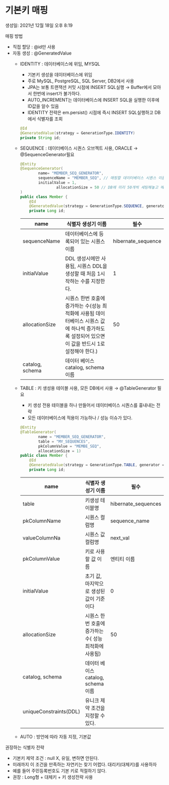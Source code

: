 # 기본키 매핑

생성일: 2021년 12월 18일 오후 8:19

매핑 방법

- 직접 할당 : @id만 사용
- 자동 생성 : @GeneratedValue
    - IDENTITY : 데이터베이스에 위임, MYSQL
        - 기본키 생성을 데이터베이스에 위임
        - 주로 MySQL, PostgreSQL, SQL Server, DB2에서 사용
        - JPA는 보통 트랜잭션 커밋 시점에 INSERT SQL실행 → Buffer에서 모아서 한번에 insert가 불가하다.
        - AUTO_INCREMENT는 데이터베이스에 INSERT SQL을 실행한 이후에 ID값을 알수 있음
        - IDENTITY 전략은 em.persist() 시점에 즉시 INSERT SQL실행하고 DB에서 식별자를 조회
        
        ```java
        @Id
        @GeneratedValue(strategy = GenerationType.IDENTITY)
        private String id;
        ```
        
    - SEQUENCE : 데이터베이스 시퀀스 오브젝트 사용, ORACLE → @SequenceGenerator필요
        
        ```java
        @Entity
        @SequenceGenerator(
                name= "MEMBER_SEQ_GENERATOR",
                sequenceName = "MEMBER_SEQ", // 매핑할 데이터베이스 시퀀스 이름
                initialValue = 1,
        				allocationSize = 50 // DB에 미리 50개씩 세팅해놓고 메모리에서 사용 / 동시성 이슈없이 다양한 이슈 해결 가능
        )
        public class Member {
            @Id
            @GeneratedValue(strategy = GenerationType.SEQUENCE, generator ="MEMBER_SEQ_GENERATOR" )
            private Long id;
        ```
        
        | name | 식별자 생성기 이름 | 필수 |
        | --- | --- | --- |
        | sequenceName | 데이터베이스에 등록되어 있는 시퀀스 이름 | hibernate_sequence |
        | initialValue | DDL 생성시에만 사용됨, 시퀀스 DDL을 생성할 때 처음 1시작하는 수를 지정한다. | 1 |
        | allocationSize | 시퀀스 한번 호출에 증가하는 수(성능 최적화에 사용됨 데이터베이스 시퀀스 값에 하나씩 증가하도록 설정되어 있으면 이 값을 반드시 1로 설정해야 한다.)  | 50 |
        | catalog, schema | 데이터 베이스 catalog, schema 이름 |  |
    - TABLE : 키 생성용 테이블 사용, 모든 DB에서 사용 → @TableGenerator 필요
        - 키 생성 전용 테이블을 하나 만들어서 데이터베이스 시퀀스를 흉내내는 전략
        - 모든 데이터베이스에 적용이 가능하나 / 성능 이슈가 있다.
        
        ```java
        @Entity
        @TableGenerator(
                name = "MEMBER_SEQ_GENERATOR", 
                table = "MY_SEQUENCES", 
                pkColumnValue = "MEMBE_SEQ", 
                allocationSize = 1)
        public class Member {
            @Id
            @GeneratedValue(strategy = GenerationType.TABLE, generator ="MEMBER_SEQ_GENERATOR" )
            private Long id;
        ```
        
        | name | 식별자 생성기 이름 | 필수 |
        | --- | --- | --- |
        | table | 키생성 테이블명 | hibernate_sequences |
        | pkColumnName | 시퀀스 컬럼명 | sequence_name |
        | valueColumnNa | 시퀀스 값 컬럼명 | next_val |
        | pkColumnValue | 키로 사용할 값 이름 | 엔티티 이름 |
        | initialValue | 초기 값, 마지막으로 생성된 값이 기준이다 | 0 |
        | allocationSize | 시퀀스 한번 호출에 증가하는 수( 성능 최적화에 사용됨) | 50 |
        | catalog, schema | 데이터 베이스 catalog, schema 이름 |  |
        | uniqueConstraints(DDL) | 유니크 제약 조건을 지정할 수 있다. |  |
    - AUTO : 방언에 따라 자동 지정, 기본값
    

권장하는 식별자 전략

- 기본키 제약 조건 : null X, 유일, 변하면 안된다.
- 미래까지 이 조건을 만족하는 자연키는 찾기 어렵다. 대리키(대체키)를 사용하자
- 예를 들어 주민등록번호도 기본 키로 적절하기 않다.
- 권장 : Long형 + 대체키 + 키 생성전략 사용
